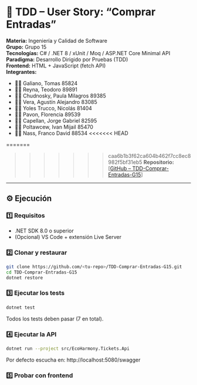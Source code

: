 # 🧩 TDD – User Story: “Comprar Entradas”

**Materia:** Ingeniería y Calidad de Software  
**Grupo:** Grupo 15  
**Tecnologías:** C# / .NET 8 / xUnit / Moq / ASP.NET Core Minimal API  
**Paradigma:** Desarrollo Dirigido por Pruebas (TDD)  
**Frontend:** HTML + JavaScript (fetch API)  
**Integrantes:**
- 👨‍💻 Galiano, Tomas 85824
- 👨‍💻 Reyna, Teodoro 89891
- 👩‍💻 Chudnosky, Paula Milagros 89385
- 👨‍💻 Vera, Agustín Alejandro 83085
- 👨‍💻 Yoles Trucco, Nicolás 81404
- 👩‍💻 Pavon, Florencia 89539
- 👨‍💻 Capellan, Jorge Gabriel 82595
- 👨‍💻 Poltawcew, Ivan Mijail 85470
- 👨‍💻 Nass, Franco David 88534
<<<<<<< HEAD

=======
  
>>>>>>> caa6b1b3f62ca604b462f7cc8ec8982f5bf31eb5
**Repositorio:** [[GitHub – TDD-Comprar-Entradas-G15](https://github.com/paulachudnosky/TDD-Comprar-Entradas-G15)]

---

## ⚙️ Ejecución

### 1️⃣ Requisitos
- .NET SDK 8.0 o superior  
- (Opcional) VS Code + extensión Live Server

### 2️⃣ Clonar y restaurar
```bash
git clone https://github.com/<tu-repo>/TDD-Comprar-Entradas-G15.git
cd TDD-Comprar-Entradas-G15
dotnet restore
```

### 3️⃣ Ejecutar los tests
```bash
dotnet test
```
Todos los tests deben pasar (7 en total).

### 4️⃣ Ejecutar la API
```bash
dotnet run --project src/EcoHarmony.Tickets.Api
```
Por defecto escucha en:
http://localhost:5080/swagger

### 5️⃣ Probar con frontend
